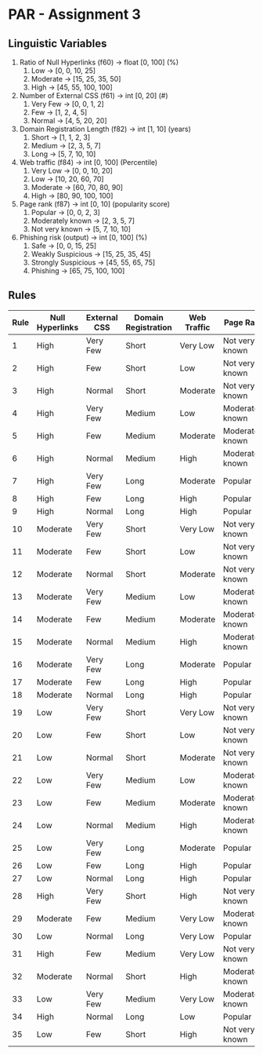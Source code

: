# PAR - Assignment 3

## Linguistic Variables

1. Ratio of Null Hyperlinks (f60) → float [0, 100] (%)
   1. Low → [0, 0, 10, 25]
   2. Moderate → [15, 25, 35, 50]
   3. High → [45, 55, 100, 100]
2. Number of External CSS (f61) → int [0, 20] (#)
   1. Very Few → [0, 0, 1, 2]
   2. Few → [1, 2, 4, 5]
   3. Normal → [4, 5, 20, 20]
3. Domain Registration Length (f82) → int [1, 10] (years)
   1. Short → [1, 1, 2, 3]
   2. Medium → [2, 3, 5, 7]
   3. Long → [5, 7, 10, 10]
4. Web traffic (f84) → int [0, 100] (Percentile)
   1. Very Low → [0, 0, 10, 20]
   2. Low → [10, 20, 60, 70]
   3. Moderate → [60, 70, 80, 90]
   4. High → [80, 90, 100, 100]
5. Page rank (f87) → int [0, 10] (popularity score)
   1. Popular → [0, 0, 2, 3]
   2. Moderately known → [2, 3, 5, 7]
   3. Not very known → [5, 7, 10, 10]
6. Phishing risk (output) → int [0, 100] (%)
   1. Safe → [0, 0, 15, 25]
   2. Weakly Suspicious → [15, 25, 35, 45]
   3. Strongly Suspicious → [45, 55, 65, 75]
   4. Phishing → [65, 75, 100, 100]

## Rules

| Rule | Null Hyperlinks | External CSS | Domain Registration | Web Traffic | Page Rank        | Phishing Risk |
| ---- | --------------- | ------------ | ------------------- | ----------- | ---------------- | ------------- |
| 1    | High            | Very Few     | Short               | Very Low    | Not very known   | Very High     |
| 2    | High            | Few          | Short               | Low         | Not very known   | Very High     |
| 3    | High            | Normal       | Short               | Moderate    | Not very known   | Very High     |
| 4    | High            | Very Few     | Medium              | Low         | Moderately known | High          |
| 5    | High            | Few          | Medium              | Moderate    | Moderately known | High          |
| 6    | High            | Normal       | Medium              | High        | Moderately known | High          |
| 7    | High            | Very Few     | Long                | Moderate    | Popular          | Moderate      |
| 8    | High            | Few          | Long                | High        | Popular          | Moderate      |
| 9    | High            | Normal       | Long                | High        | Popular          | Moderate      |
| 10   | Moderate        | Very Few     | Short               | Very Low    | Not very known   | High          |
| 11   | Moderate        | Few          | Short               | Low         | Not very known   | High          |
| 12   | Moderate        | Normal       | Short               | Moderate    | Not very known   | High          |
| 13   | Moderate        | Very Few     | Medium              | Low         | Moderately known | Moderate      |
| 14   | Moderate        | Few          | Medium              | Moderate    | Moderately known | Moderate      |
| 15   | Moderate        | Normal       | Medium              | High        | Moderately known | Moderate      |
| 16   | Moderate        | Very Few     | Long                | Moderate    | Popular          | Low           |
| 17   | Moderate        | Few          | Long                | High        | Popular          | Low           |
| 18   | Moderate        | Normal       | Long                | High        | Popular          | Low           |
| 19   | Low             | Very Few     | Short               | Very Low    | Not very known   | Moderate      |
| 20   | Low             | Few          | Short               | Low         | Not very known   | Moderate      |
| 21   | Low             | Normal       | Short               | Moderate    | Not very known   | Moderate      |
| 22   | Low             | Very Few     | Medium              | Low         | Moderately known | Low           |
| 23   | Low             | Few          | Medium              | Moderate    | Moderately known | Low           |
| 24   | Low             | Normal       | Medium              | High        | Moderately known | Low           |
| 25   | Low             | Very Few     | Long                | Moderate    | Popular          | Very Low      |
| 26   | Low             | Few          | Long                | High        | Popular          | Very Low      |
| 27   | Low             | Normal       | Long                | High        | Popular          | Very Low      |
| 28   | High            | Very Few     | Short               | High        | Not very known   | Very High     |
| 29   | Moderate        | Few          | Medium              | Very Low    | Moderately known | High          |
| 30   | Low             | Normal       | Long                | Very Low    | Popular          | Low           |
| 31   | High            | Few          | Medium              | Very Low    | Not very known   | Very High     |
| 32   | Moderate        | Normal       | Short               | High        | Moderately known | High          |
| 33   | Low             | Very Few     | Medium              | Very Low    | Moderately known | Moderate      |
| 34   | High            | Normal       | Long                | Low         | Popular          | Moderate      |
| 35   | Low             | Few          | Short               | High        | Not very known   | Moderate      |
